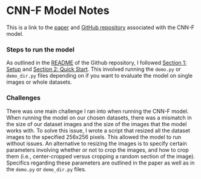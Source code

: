 # CNN-F Model Notes

This is a link to the [paper](https://arxiv.org/pdf/1912.11035) and [GitHub repository](https://github.com/PeterWang512/CNNDetection) associated with the CNN-F model. 

### Steps to run the model
As outlined in the [README](https://github.com/PeterWang512/CNNDetection?tab=readme-ov-file#detecting-cnn-generated-images-project-page) of the Github repository, I followed [Section 1: Setup](https://github.com/PeterWang512/CNNDetection?tab=readme-ov-file#1-setup) and [Section 2: Quick Start](https://github.com/PeterWang512/CNNDetection?tab=readme-ov-file#2-quick-start). This involved running the `demo.py` or `demo_dir.py` files depending on if you want to evaluate the model on single images or whole datasets.


### Challenges
There was one main challenge I ran into when running the CNN-F model. When running the model on our chosen datasets, there was a mismatch in the size of our dataset images and the size of the images that the model works with. To solve this issue, I wrote a script that resized all the dataset images to the specified 256x256 pixels. This allowed the model to run without issues. An alternative to resizing the images is to specify certain parameters involving whether or not to crop the images, and how to crop them (i.e., center-cropped versus cropping a random section of the image). Specifics regarding these parameters are outlined in the paper as well as in the `demo.py` or `demo_dir.py` files. 
